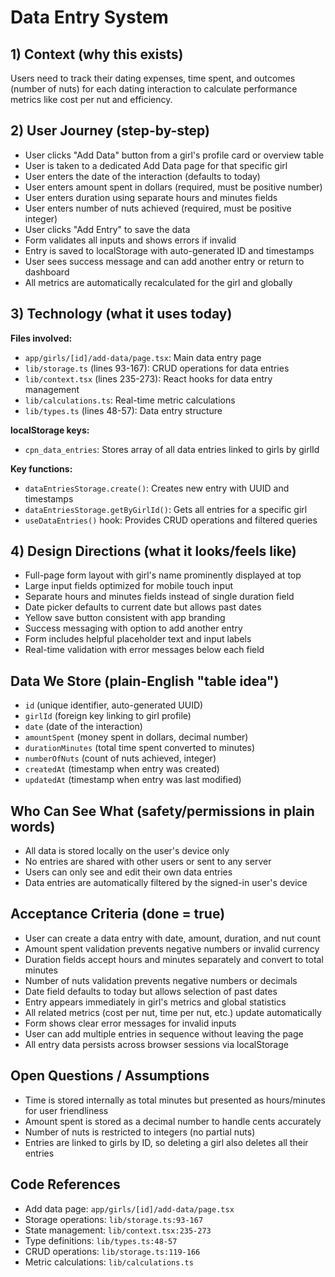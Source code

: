 # Data Entry System

## 1) Context (why this exists)
Users need to track their dating expenses, time spent, and outcomes (number of nuts) for each dating interaction to calculate performance metrics like cost per nut and efficiency.

## 2) User Journey (step-by-step)
- User clicks "Add Data" button from a girl's profile card or overview table
- User is taken to a dedicated Add Data page for that specific girl
- User enters the date of the interaction (defaults to today)
- User enters amount spent in dollars (required, must be positive number)
- User enters duration using separate hours and minutes fields
- User enters number of nuts achieved (required, must be positive integer)
- User clicks "Add Entry" to save the data
- Form validates all inputs and shows errors if invalid
- Entry is saved to localStorage with auto-generated ID and timestamps
- User sees success message and can add another entry or return to dashboard
- All metrics are automatically recalculated for the girl and globally

## 3) Technology (what it uses today)
**Files involved:**
- `app/girls/[id]/add-data/page.tsx`: Main data entry page
- `lib/storage.ts` (lines 93-167): CRUD operations for data entries
- `lib/context.tsx` (lines 235-273): React hooks for data entry management
- `lib/calculations.ts`: Real-time metric calculations
- `lib/types.ts` (lines 48-57): Data entry structure

**localStorage keys:**
- `cpn_data_entries`: Stores array of all data entries linked to girls by girlId

**Key functions:**
- `dataEntriesStorage.create()`: Creates new entry with UUID and timestamps
- `dataEntriesStorage.getByGirlId()`: Gets all entries for a specific girl
- `useDataEntries()` hook: Provides CRUD operations and filtered queries

## 4) Design Directions (what it looks/feels like)
- Full-page form layout with girl's name prominently displayed at top
- Large input fields optimized for mobile touch input
- Separate hours and minutes fields instead of single duration field
- Date picker defaults to current date but allows past dates
- Yellow save button consistent with app branding
- Success messaging with option to add another entry
- Form includes helpful placeholder text and input labels
- Real-time validation with error messages below each field

## Data We Store (plain-English "table idea")
- `id` (unique identifier, auto-generated UUID)
- `girlId` (foreign key linking to girl profile)
- `date` (date of the interaction)
- `amountSpent` (money spent in dollars, decimal number)
- `durationMinutes` (total time spent converted to minutes)
- `numberOfNuts` (count of nuts achieved, integer)
- `createdAt` (timestamp when entry was created)
- `updatedAt` (timestamp when entry was last modified)

## Who Can See What (safety/permissions in plain words)
- All data is stored locally on the user's device only
- No entries are shared with other users or sent to any server
- Users can only see and edit their own data entries
- Data entries are automatically filtered by the signed-in user's device

## Acceptance Criteria (done = true)
- User can create a data entry with date, amount, duration, and nut count
- Amount spent validation prevents negative numbers or invalid currency
- Duration fields accept hours and minutes separately and convert to total minutes
- Number of nuts validation prevents negative numbers or decimals
- Date field defaults to today but allows selection of past dates
- Entry appears immediately in girl's metrics and global statistics
- All related metrics (cost per nut, time per nut, etc.) update automatically
- Form shows clear error messages for invalid inputs
- User can add multiple entries in sequence without leaving the page
- All entry data persists across browser sessions via localStorage

## Open Questions / Assumptions
- Time is stored internally as total minutes but presented as hours/minutes for user friendliness
- Amount spent is stored as a decimal number to handle cents accurately
- Number of nuts is restricted to integers (no partial nuts)
- Entries are linked to girls by ID, so deleting a girl also deletes all their entries

## Code References
- Add data page: `app/girls/[id]/add-data/page.tsx`
- Storage operations: `lib/storage.ts:93-167`
- State management: `lib/context.tsx:235-273`
- Type definitions: `lib/types.ts:48-57`
- CRUD operations: `lib/storage.ts:119-166`
- Metric calculations: `lib/calculations.ts`